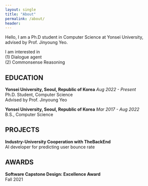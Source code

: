 ```yaml
---
layout: single
title: "About"
permalink: /about/
header:
---
```


Hello, I am a Ph.D student in Computer Science at Yonsei University,  
advised by Prof. Jinyoung Yeo.

I am interested in  
(1) Dialogue agent  
(2) Commonsense Reasoning  

## EDUCATION

**Yonsei University, Seoul, Republic of Korea**  *Aug 2022 - Present*  
Ph.D. Student, Computer Science  
Advised by Prof. Jinyoung Yeo  

**Yonsei University, Seoul, Republic of Korea**  *Mar 2017 - Aug 2022*  
B.S., Computer Science

## PROJECTS

**Industry-University Cooperation with TheBackEnd**  
AI developer for predicting user bounce rate

## AWARDS

**Software Capstone Design: Excellence Award**  
Fall 2021

